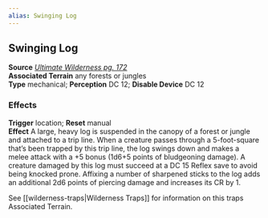 ```yaml
---
alias: Swinging Log
---
```


## Swinging Log

**Source** [_Ultimate Wilderness pg. 172_](http://paizo.com/products/btpy9ujo)  
**Associated Terrain** any forests or jungles  
**Type** mechanical; **Perception** DC 12; **Disable Device** DC 12

### Effects

**Trigger** location; **Reset** manual  
**Effect** A large, heavy log is suspended in the canopy of a forest or jungle and attached to a trip line. When a creature passes through a 5-foot-square that’s been trapped by this trip line, the log swings down and makes a melee attack with a +5 bonus (1d6+5 points of bludgeoning damage). A creature damaged by this log must succeed at a DC 15 Reflex save to avoid being knocked prone. Affixing a number of sharpened sticks to the log adds an additional 2d6 points of piercing damage and increases its CR by 1.  
  
See [[wilderness-traps|Wilderness Traps]] for information on this traps Associated Terrain.
